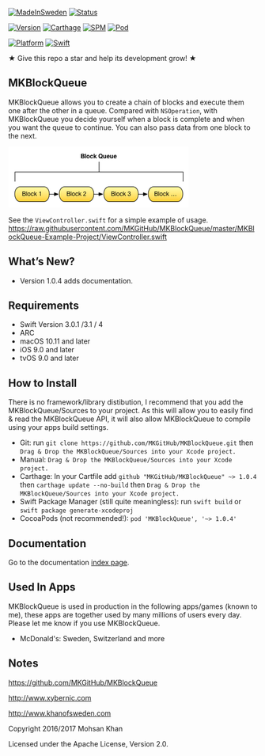 [![MadeInSweden](https://img.shields.io/badge/Made_In-Stockholm_Sweden-blue.svg)](https://en.wikipedia.org/wiki/Stockholm)
[![Status](https://img.shields.io/badge/Status-Active_in_development-blue.svg)](https://github.com/MKGitHub/MKBlockQueue)

[![Version](https://img.shields.io/badge/Version-1.0.4-blue.svg)](https://github.com/MKGitHub/MKBlockQueue)
[![Carthage](https://img.shields.io/badge/carthage-1.0.4-blue.svg)](https://github.com/MKGitHub/MKBlockQueue)
[![SPM](https://img.shields.io/badge/SPM-1.0.4-blue.svg)](https://github.com/MKGitHub/MKBlockQueue)
[![Pod](https://img.shields.io/badge/pod-1.0.4-blue.svg)](https://github.com/MKGitHub/MKBlockQueue)

[![Platform](https://img.shields.io/badge/Platforms-macOS_iOS_tvOS-blue.svg)](https://github.com/MKGitHub/MKBlockQueue)
[![Swift](https://img.shields.io/badge/Swift_Version-3.0.1/3.1/4-blue.svg)](https://github.com/MKGitHub/MKBlockQueue)


★ Give this repo a star and help its development grow! ★


MKBlockQueue
------
MKBlockQueue allows you to create a chain of blocks and execute them one after the other in a queue. Compared with `NSOperation`, with MKBlockQueue you decide yourself when a block is complete and when you want the queue to continue. You can also pass data from one block to the next.

![Image of MKBlockQueue](https://github.com/MKGitHub/MKBlockQueue/blob/master/MKBlockQueue.png)

See the `ViewController.swift` for a simple example of usage.
https://raw.githubusercontent.com/MKGitHub/MKBlockQueue/master/MKBlockQueue-Example-Project/ViewController.swift


What’s New?
------
* Version 1.0.4 adds documentation.


Requirements
------
* Swift Version 3.0.1 /3.1 / 4
* ARC
* macOS 10.11 and later
* iOS 9.0 and later
* tvOS 9.0 and later


How to Install
------
There is no framework/library distibution, I recommend that you add the MKBlockQueue/Sources to your project. As this will allow you to easily find & read the MKBlockQueue API, it will also allow MKBlockQueue to compile using your apps build settings. 
* Git: run `git clone https://github.com/MKGitHub/MKBlockQueue.git` then `Drag & Drop the MKBlockQueue/Sources into your Xcode project.`
* Manual: `Drag & Drop the MKBlockQueue/Sources into your Xcode project.`
* Carthage: In your Cartfile add `github "MKGitHub/MKBlockQueue" ~> 1.0.4` then `carthage update --no-build` then `Drag & Drop the MKBlockQueue/Sources into your Xcode project.`
* Swift Package Manager (still quite meaningless): run `swift build` or `swift package generate-xcodeproj`
* CocoaPods (not recommended!): `pod 'MKBlockQueue', '~> 1.0.4'`


Documentation
------
Go to the documentation [index page](http://htmlpreview.github.io/?https://raw.githubusercontent.com/MKGitHub/MKBlockQueue/master/docs/index.html).


Used In Apps
------
MKBlockQueue is used in production in the following apps/games (known to me), these apps are together used by many millions of users every day. Please let me know if you use MKBlockQueue.

* McDonald's: Sweden, Switzerland and more


Notes
------
   https://github.com/MKGitHub/MKBlockQueue

   http://www.xybernic.com

   http://www.khanofsweden.com

   Copyright 2016/2017 Mohsan Khan

   Licensed under the Apache License, Version 2.0.

